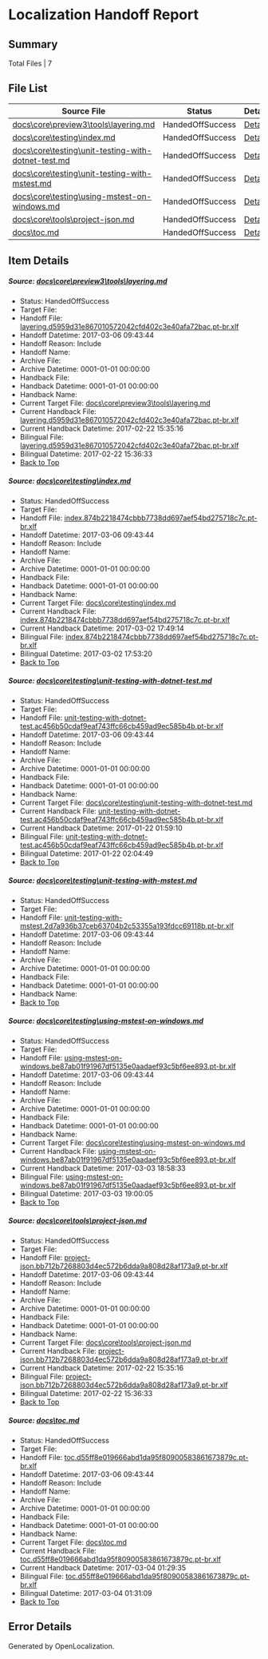 # <a name='report-top'></a> Localization Handoff Report

## Summary
 Total Files | 7

## File List
 Source File | Status | Details 
 ----------- | ------ | ------- 
 [docs\core\preview3\tools\layering.md](https://github.com/dotnet/docs/blob/095ebad90e3f0b188d208d22f6f16b9552f8ea86/docs/core/preview3/tools/layering.md) | HandedOffSuccess | [Details](#42ddef357269b0ebaa31c39ae66a50899fe510fc86)
 [docs\core\testing\index.md](https://github.com/dotnet/docs/blob/095ebad90e3f0b188d208d22f6f16b9552f8ea86/docs/core/testing/index.md) | HandedOffSuccess | [Details](#ca9d57a3ef3382c4957de5edb55959f1a3f13ee0103)
 [docs\core\testing\unit-testing-with-dotnet-test.md](https://github.com/dotnet/docs/blob/095ebad90e3f0b188d208d22f6f16b9552f8ea86/docs/core/testing/unit-testing-with-dotnet-test.md) | HandedOffSuccess | [Details](#1ef22024f7640a5f87d4f0c8513e5479ed88126d104)
 [docs\core\testing\unit-testing-with-mstest.md](https://github.com/dotnet/docs/blob/095ebad90e3f0b188d208d22f6f16b9552f8ea86/docs/core/testing/unit-testing-with-mstest.md) | HandedOffSuccess | [Details](#9031579350565c6b9f773a548f0da5a973ba7540105)
 [docs\core\testing\using-mstest-on-windows.md](https://github.com/dotnet/docs/blob/095ebad90e3f0b188d208d22f6f16b9552f8ea86/docs/core/testing/using-mstest-on-windows.md) | HandedOffSuccess | [Details](#954eaa33198caa220b9979298dfd6224909aef70106)
 [docs\core\tools\project-json.md](https://github.com/dotnet/docs/blob/095ebad90e3f0b188d208d22f6f16b9552f8ea86/docs/core/tools/project-json.md) | HandedOffSuccess | [Details](#1cdcd1cb709f308e7c6736d85b1ab0b3c8e807ca122)
 [docs\toc.md](https://github.com/dotnet/docs/blob/095ebad90e3f0b188d208d22f6f16b9552f8ea86/docs/toc.md) | HandedOffSuccess | [Details](#49bfeb431adde9531784f4547e7ad665ce7dda783485)

## Item Details
##### <a name='42ddef357269b0ebaa31c39ae66a50899fe510fc86'></a> Source: [docs\core\preview3\tools\layering.md](https://github.com/dotnet/docs/blob/095ebad90e3f0b188d208d22f6f16b9552f8ea86/docs/core/preview3/tools/layering.md)
* Status: HandedOffSuccess
* Target File: 
* Handoff File: [layering.d5959d31e867010572042cfd402c3e40afa72bac.pt-br.xlf](https://github.com/dotnet/docs.handoff/blob/736582c5dcc2397de2381878d10100344857dc79/ol-handoff/dotnet/docs.pt-br/master/dotnet-core/layering.d5959d31e867010572042cfd402c3e40afa72bac.pt-br.xlf)
* Handoff Datetime: 2017-03-06 09:43:44
* Handoff Reason: Include
* Handoff Name: 
* Archive File: 
* Archive Datetime: 0001-01-01 00:00:00
* Handback File: 
* Handback Datetime: 0001-01-01 00:00:00
* Handback Name: 
* Current Target File: [docs\core\preview3\tools\layering.md](https://github.com/dotnet/docs.pt-br/blob/72862efa15807651be56666eddf6e7fbea466bc9/docs/core/preview3/tools/layering.md)
* Current Handback File: [layering.d5959d31e867010572042cfd402c3e40afa72bac.pt-br.xlf](https://github.com/dotnet/docs.handback/blob/4fe4374ae29f6591dfe1ee88835e29523afd19fe/ol-handback/dotnet/docs.pt-br/master/dotnet-core/layering.d5959d31e867010572042cfd402c3e40afa72bac.pt-br.xlf)
* Current Handback Datetime: 2017-02-22 15:35:16
* Bilingual File: [layering.d5959d31e867010572042cfd402c3e40afa72bac.pt-br.xlf](https://github.com/dotnet/docs.handback/blob/4fe4374ae29f6591dfe1ee88835e29523afd19fe/ol-handback/dotnet/docs.pt-br/master/dotnet-core/layering.d5959d31e867010572042cfd402c3e40afa72bac.pt-br.xlf)
* Bilingual Datetime: 2017-02-22 15:36:33
* [Back to Top](#report-top)

##### <a name='ca9d57a3ef3382c4957de5edb55959f1a3f13ee0103'></a> Source: [docs\core\testing\index.md](https://github.com/dotnet/docs/blob/095ebad90e3f0b188d208d22f6f16b9552f8ea86/docs/core/testing/index.md)
* Status: HandedOffSuccess
* Target File: 
* Handoff File: [index.874b2218474cbbb7738dd697aef54bd275718c7c.pt-br.xlf](https://github.com/dotnet/docs.handoff/blob/736582c5dcc2397de2381878d10100344857dc79/ol-handoff/dotnet/docs.pt-br/master/dotnet-core/index.874b2218474cbbb7738dd697aef54bd275718c7c.pt-br.xlf)
* Handoff Datetime: 2017-03-06 09:43:44
* Handoff Reason: Include
* Handoff Name: 
* Archive File: 
* Archive Datetime: 0001-01-01 00:00:00
* Handback File: 
* Handback Datetime: 0001-01-01 00:00:00
* Handback Name: 
* Current Target File: [docs\core\testing\index.md](https://github.com/dotnet/docs.pt-br/blob/364d4075919d3beaab722fb358808d7f2cfe5c9a/docs/core/testing/index.md)
* Current Handback File: [index.874b2218474cbbb7738dd697aef54bd275718c7c.pt-br.xlf](https://github.com/dotnet/docs.handback/blob/c7c9d8057736175856b4ea609e932dd24d09981c/ol-handback/dotnet/docs.pt-br/master/dotnet-core/index.874b2218474cbbb7738dd697aef54bd275718c7c.pt-br.xlf)
* Current Handback Datetime: 2017-03-02 17:49:14
* Bilingual File: [index.874b2218474cbbb7738dd697aef54bd275718c7c.pt-br.xlf](https://github.com/dotnet/docs.handback/blob/c7c9d8057736175856b4ea609e932dd24d09981c/ol-handback/dotnet/docs.pt-br/master/dotnet-core/index.874b2218474cbbb7738dd697aef54bd275718c7c.pt-br.xlf)
* Bilingual Datetime: 2017-03-02 17:53:20
* [Back to Top](#report-top)

##### <a name='1ef22024f7640a5f87d4f0c8513e5479ed88126d104'></a> Source: [docs\core\testing\unit-testing-with-dotnet-test.md](https://github.com/dotnet/docs/blob/095ebad90e3f0b188d208d22f6f16b9552f8ea86/docs/core/testing/unit-testing-with-dotnet-test.md)
* Status: HandedOffSuccess
* Target File: 
* Handoff File: [unit-testing-with-dotnet-test.ac456b50cdaf9eaf743ffc66cb459ad9ec585b4b.pt-br.xlf](https://github.com/dotnet/docs.handoff/blob/736582c5dcc2397de2381878d10100344857dc79/ol-handoff/dotnet/docs.pt-br/master/dotnet-core/unit-testing-with-dotnet-test.ac456b50cdaf9eaf743ffc66cb459ad9ec585b4b.pt-br.xlf)
* Handoff Datetime: 2017-03-06 09:43:44
* Handoff Reason: Include
* Handoff Name: 
* Archive File: 
* Archive Datetime: 0001-01-01 00:00:00
* Handback File: 
* Handback Datetime: 0001-01-01 00:00:00
* Handback Name: 
* Current Target File: [docs\core\testing\unit-testing-with-dotnet-test.md](https://github.com/dotnet/docs.pt-br/blob/86ab27a16df13b6b68e7fb0565c2564e15838f9a/docs/core/testing/unit-testing-with-dotnet-test.md)
* Current Handback File: [unit-testing-with-dotnet-test.ac456b50cdaf9eaf743ffc66cb459ad9ec585b4b.pt-br.xlf](https://github.com/dotnet/docs.handback/blob/1dda10d6f98483b857610b51e84e9c932056b0d3/ol-handback/dotnet/docs.pt-br/master/dotnet-core/unit-testing-with-dotnet-test.ac456b50cdaf9eaf743ffc66cb459ad9ec585b4b.pt-br.xlf)
* Current Handback Datetime: 2017-01-22 01:59:10
* Bilingual File: [unit-testing-with-dotnet-test.ac456b50cdaf9eaf743ffc66cb459ad9ec585b4b.pt-br.xlf](https://github.com/dotnet/docs.handback/blob/1dda10d6f98483b857610b51e84e9c932056b0d3/ol-handback/dotnet/docs.pt-br/master/dotnet-core/unit-testing-with-dotnet-test.ac456b50cdaf9eaf743ffc66cb459ad9ec585b4b.pt-br.xlf)
* Bilingual Datetime: 2017-01-22 02:04:49
* [Back to Top](#report-top)

##### <a name='9031579350565c6b9f773a548f0da5a973ba7540105'></a> Source: [docs\core\testing\unit-testing-with-mstest.md](https://github.com/dotnet/docs/blob/095ebad90e3f0b188d208d22f6f16b9552f8ea86/docs/core/testing/unit-testing-with-mstest.md)
* Status: HandedOffSuccess
* Target File: 
* Handoff File: [unit-testing-with-mstest.2d7a936b37ceb63704b2c53355a193fdcc69118b.pt-br.xlf](https://github.com/dotnet/docs.handoff/blob/736582c5dcc2397de2381878d10100344857dc79/ol-handoff/dotnet/docs.pt-br/master/dotnet-core/unit-testing-with-mstest.2d7a936b37ceb63704b2c53355a193fdcc69118b.pt-br.xlf)
* Handoff Datetime: 2017-03-06 09:43:44
* Handoff Reason: Include
* Handoff Name: 
* Archive File: 
* Archive Datetime: 0001-01-01 00:00:00
* Handback File: 
* Handback Datetime: 0001-01-01 00:00:00
* Handback Name: 
* [Back to Top](#report-top)

##### <a name='954eaa33198caa220b9979298dfd6224909aef70106'></a> Source: [docs\core\testing\using-mstest-on-windows.md](https://github.com/dotnet/docs/blob/095ebad90e3f0b188d208d22f6f16b9552f8ea86/docs/core/testing/using-mstest-on-windows.md)
* Status: HandedOffSuccess
* Target File: 
* Handoff File: [using-mstest-on-windows.be87ab01f91967df5135e0aadaef93c5bf6ee893.pt-br.xlf](https://github.com/dotnet/docs.handoff/blob/736582c5dcc2397de2381878d10100344857dc79/ol-handoff/dotnet/docs.pt-br/master/dotnet-core/using-mstest-on-windows.be87ab01f91967df5135e0aadaef93c5bf6ee893.pt-br.xlf)
* Handoff Datetime: 2017-03-06 09:43:44
* Handoff Reason: Include
* Handoff Name: 
* Archive File: 
* Archive Datetime: 0001-01-01 00:00:00
* Handback File: 
* Handback Datetime: 0001-01-01 00:00:00
* Handback Name: 
* Current Target File: [docs\core\testing\using-mstest-on-windows.md](https://github.com/dotnet/docs.pt-br/blob/e4c00a0793bc8253cfb79ca87f03187f35da0f90/docs/core/testing/using-mstest-on-windows.md)
* Current Handback File: [using-mstest-on-windows.be87ab01f91967df5135e0aadaef93c5bf6ee893.pt-br.xlf](https://github.com/dotnet/docs.handback/blob/c1a337f0fe53b9d9e7acd9922ba7fde87072e995/ol-handback/dotnet/docs.pt-br/master/dotnet-core/using-mstest-on-windows.be87ab01f91967df5135e0aadaef93c5bf6ee893.pt-br.xlf)
* Current Handback Datetime: 2017-03-03 18:58:33
* Bilingual File: [using-mstest-on-windows.be87ab01f91967df5135e0aadaef93c5bf6ee893.pt-br.xlf](https://github.com/dotnet/docs.handback/blob/c1a337f0fe53b9d9e7acd9922ba7fde87072e995/ol-handback/dotnet/docs.pt-br/master/dotnet-core/using-mstest-on-windows.be87ab01f91967df5135e0aadaef93c5bf6ee893.pt-br.xlf)
* Bilingual Datetime: 2017-03-03 19:00:05
* [Back to Top](#report-top)

##### <a name='1cdcd1cb709f308e7c6736d85b1ab0b3c8e807ca122'></a> Source: [docs\core\tools\project-json.md](https://github.com/dotnet/docs/blob/095ebad90e3f0b188d208d22f6f16b9552f8ea86/docs/core/tools/project-json.md)
* Status: HandedOffSuccess
* Target File: 
* Handoff File: [project-json.bb712b7268803d4ec572b6dda9a808d28af173a9.pt-br.xlf](https://github.com/dotnet/docs.handoff/blob/736582c5dcc2397de2381878d10100344857dc79/ol-handoff/dotnet/docs.pt-br/master/dotnet-core/project-json.bb712b7268803d4ec572b6dda9a808d28af173a9.pt-br.xlf)
* Handoff Datetime: 2017-03-06 09:43:44
* Handoff Reason: Include
* Handoff Name: 
* Archive File: 
* Archive Datetime: 0001-01-01 00:00:00
* Handback File: 
* Handback Datetime: 0001-01-01 00:00:00
* Handback Name: 
* Current Target File: [docs\core\tools\project-json.md](https://github.com/dotnet/docs.pt-br/blob/72862efa15807651be56666eddf6e7fbea466bc9/docs/core/tools/project-json.md)
* Current Handback File: [project-json.bb712b7268803d4ec572b6dda9a808d28af173a9.pt-br.xlf](https://github.com/dotnet/docs.handback/blob/4fe4374ae29f6591dfe1ee88835e29523afd19fe/ol-handback/dotnet/docs.pt-br/master/dotnet-core/project-json.bb712b7268803d4ec572b6dda9a808d28af173a9.pt-br.xlf)
* Current Handback Datetime: 2017-02-22 15:35:16
* Bilingual File: [project-json.bb712b7268803d4ec572b6dda9a808d28af173a9.pt-br.xlf](https://github.com/dotnet/docs.handback/blob/4fe4374ae29f6591dfe1ee88835e29523afd19fe/ol-handback/dotnet/docs.pt-br/master/dotnet-core/project-json.bb712b7268803d4ec572b6dda9a808d28af173a9.pt-br.xlf)
* Bilingual Datetime: 2017-02-22 15:36:33
* [Back to Top](#report-top)

##### <a name='49bfeb431adde9531784f4547e7ad665ce7dda783485'></a> Source: [docs\toc.md](https://github.com/dotnet/docs/blob/095ebad90e3f0b188d208d22f6f16b9552f8ea86/docs/toc.md)
* Status: HandedOffSuccess
* Target File: 
* Handoff File: [toc.d55ff8e019666abd1da95f80900583861673879c.pt-br.xlf](https://github.com/dotnet/docs.handoff/blob/736582c5dcc2397de2381878d10100344857dc79/ol-handoff/dotnet/docs.pt-br/master/dotnet-core/toc.d55ff8e019666abd1da95f80900583861673879c.pt-br.xlf)
* Handoff Datetime: 2017-03-06 09:43:44
* Handoff Reason: Include
* Handoff Name: 
* Archive File: 
* Archive Datetime: 0001-01-01 00:00:00
* Handback File: 
* Handback Datetime: 0001-01-01 00:00:00
* Handback Name: 
* Current Target File: [docs\toc.md](https://github.com/dotnet/docs.pt-br/blob/16b1077eb534d4bed1466cf53757df0021986e12/docs/toc.md)
* Current Handback File: [toc.d55ff8e019666abd1da95f80900583861673879c.pt-br.xlf](https://github.com/dotnet/docs.handback/blob/5669e8f38fb4751d92d1d0827116d8ef369e607e/ol-handback/dotnet/docs.pt-br/master/dotnet-core/toc.d55ff8e019666abd1da95f80900583861673879c.pt-br.xlf)
* Current Handback Datetime: 2017-03-04 01:29:35
* Bilingual File: [toc.d55ff8e019666abd1da95f80900583861673879c.pt-br.xlf](https://github.com/dotnet/docs.handback/blob/5669e8f38fb4751d92d1d0827116d8ef369e607e/ol-handback/dotnet/docs.pt-br/master/dotnet-core/toc.d55ff8e019666abd1da95f80900583861673879c.pt-br.xlf)
* Bilingual Datetime: 2017-03-04 01:31:09
* [Back to Top](#report-top)


## Error Details

Generated by OpenLocalization.
